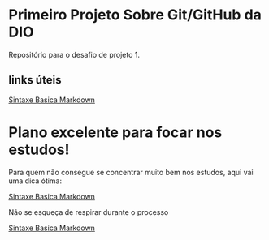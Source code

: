 # Primeiro Projeto Sobre Git/GitHub da DIO
Repositório para o desafio de projeto 1.

## links úteis
[Sintaxe Basica Markdown](https://github.com/est3ves/primeiro-projeto.git)

# Plano excelente para focar nos estudos!
Para quem não consegue se concentrar muito bem nos estudos, aqui vai uma dica ótima:

[Sintaxe Basica Markdown](https://www.youtube.com/watch?v=cgsFvuqS7LM)

Não se esqueça de respirar durante o processo

[Sintaxe Basica Markdown](https://www.youtube.com/watch?v=Mu39nw6R0Lk)

